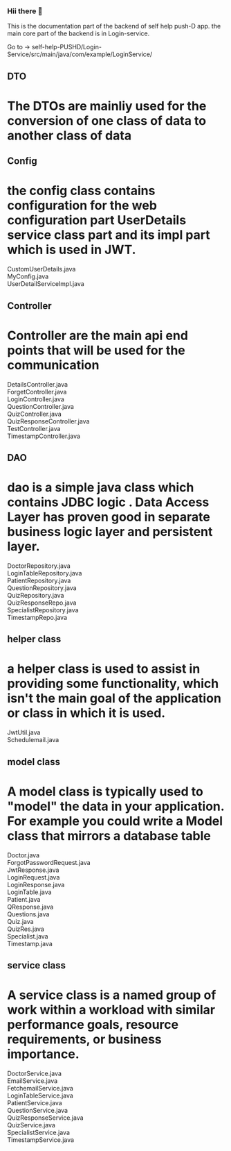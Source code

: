### Hii there :wave:

This is the documentation part of the backend of self help push-D app. the main core part of the backend is in Login-service.<br />

Go to -> self-help-PUSHD/Login-Service/src/main/java/com/example/LoginService/<br />

## DTO 
# The DTOs are mainliy used for the conversion of one class of data to another class of data 

## Config
# the config class contains configuration for the web configuration part UserDetails service class part and its impl part which is used in JWT.
CustomUserDetails.java<br />
MyConfig.java<br />
UserDetailServiceImpl.java<br />

## Controller 
# Controller are the main api end points that will be used for the communication
DetailsController.java<br />
ForgetController.java<br />
LoginController.java<br />
QuestionController.java<br />
QuizController.java<br />
QuizResponseController.java<br />
TestController.java<br />
TimestampController.java<br />

## DAO
# dao is a simple java class which contains JDBC logic . Data Access Layer has proven good in separate business logic layer and persistent layer.
DoctorRepository.java<br />
LoginTableRepository.java<br />
PatientRepository.java<br />
QuestionRepository.java<br />
QuizRepository.java<br />
QuizResponseRepo.java<br />
SpecialistRepository.java<br />
TimestampRepo.java<br />

## helper class
# a helper class is used to assist in providing some functionality, which isn't the main goal of the application or class in which it is used.
JwtUtil.java<br />
Schedulemail.java<br />

## model class
# A model class is typically used to "model" the data in your application. For example you could write a Model class that mirrors a database table
Doctor.java<br />
ForgotPasswordRequest.java<br />
JwtResponse.java<br />
LoginRequest.java<br />
LoginResponse.java<br />
LoginTable.java<br />
Patient.java<br />
QResponse.java<br />
Questions.java<br />
Quiz.java<br />
QuizRes.java<br />
Specialist.java<br />
Timestamp.java<br />

## service class
# A service class is a named group of work within a workload with similar performance goals, resource requirements, or business importance.
DoctorService.java<br />
EmailService.java<br />
FetchemailService.java<br />
LoginTableService.java<br />
PatientService.java<br />
QuestionService.java<br />
QuizResponseService.java<br />
QuizService.java<br />
SpecialistService.java<br />
TimestampService.java<br />
